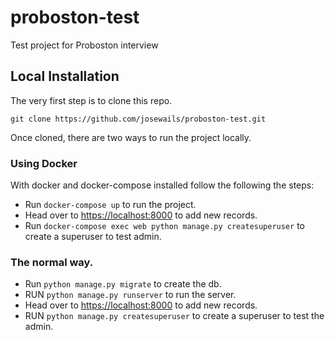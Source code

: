 # proboston-test
Test project for Proboston interview

## Local Installation

The very first step is to clone this repo. 

```
git clone https://github.com/josewails/proboston-test.git
```


Once cloned, there are two ways to run the project locally. 

### Using Docker 

With docker and docker-compose installed follow the following the steps:


+ Run `docker-compose up` to run the project. 
+ Head over to [https://localhost:8000](https://localhost:8000) to add new records.
+ Run `docker-compose exec web python manage.py createsuperuser` to create a superuser to test admin. 



### The normal way. 

+ Run `python manage.py migrate` to create the db. 
+ RUN `python manage.py runserver` to run the server. 
+ Head over to [https://localhost:8000](https://localhost:8000) to add new records.
+ RUN `python manage.py createsuperuser` to create a superuser to test the admin. 
